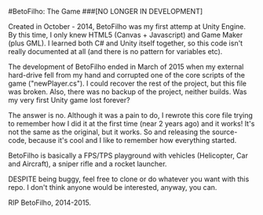 #BetoFilho: The Game
###[NO LONGER IN DEVELOPMENT]

Created in October - 2014, BetoFilho was my first attemp at Unity Engine. By this time, I only knew HTML5 (Canvas + Javascript) and Game Maker (plus GML). I learned both C# and Unity itself together, so this code isn't really documented at all (and there is no pattern for variables etc).

The development of BetoFilho ended in March of 2015 when my external hard-drive fell from my hand and corrupted one of the core scripts of the game ("newPlayer.cs"). I could recover the rest of the project, but this file was broken. Also, there was no backup of the project, neither builds. Was my very first Unity game lost forever?

The answer is no. Although it was a pain to do, I rewrote this core file trying to remember how I did it at the first time (near 2 years ago) and it works! It's not the same as the original, but it works. So and releasing the source-code, because it's cool and I like to remember how everything started.

BetoFilho is basically a FPS/TPS playground with vehicles (Helicopter, Car and Aircraft), a sniper rifle and a rocket launcher.

DESPITE being buggy, feel free to clone or do whatever you want with this repo.
I don't think anyone would be interested, anyway, you can.

RIP BetoFilho, 2014-2015.